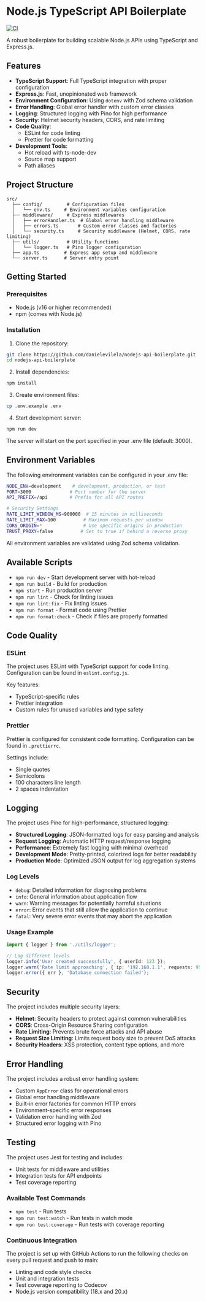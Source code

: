 # Node.js TypeScript API Boilerplate

[![CI](https://github.com/danielevilela/nodejs-api-boilerplate/actions/workflows/ci.yml/badge.svg)](https://github.com/danielevilela/nodejs-api-boilerplate/actions/workflows/ci.yml)

A robust boilerplate for building scalable Node.js APIs using TypeScript and Express.js.

## Features

- **TypeScript Support**: Full TypeScript integration with proper configuration
- **Express.js**: Fast, unopinionated web framework
- **Environment Configuration**: Using `dotenv` with Zod schema validation
- **Error Handling**: Global error handler with custom error classes
- **Logging**: Structured logging with Pino for high performance
- **Security**: Helmet security headers, CORS, and rate limiting
- **Code Quality**:
  - ESLint for code linting
  - Prettier for code formatting
- **Development Tools**:
  - Hot reload with ts-node-dev
  - Source map support
  - Path aliases

## Project Structure

```text
src/
  ├── config/         # Configuration files
  │   └── env.ts     # Environment variables configuration
  ├── middleware/     # Express middlewares
  │   ├── errorHandler.ts  # Global error handling middleware
  │   ├── errors.ts       # Custom error classes and factories
  │   └── security.ts     # Security middleware (Helmet, CORS, rate limiting)
  ├── utils/          # Utility functions
  │   └── logger.ts   # Pino logger configuration
  ├── app.ts         # Express app setup and middleware
  └── server.ts      # Server entry point
```

## Getting Started

### Prerequisites

- Node.js (v16 or higher recommended)
- npm (comes with Node.js)

### Installation

1. Clone the repository:

```bash
git clone https://github.com/danielevilela/nodejs-api-boilerplate.git
cd nodejs-api-boilerplate
```

2. Install dependencies:

```bash
npm install
```

3. Create environment files:

```bash
cp .env.example .env
```

4. Start development server:

```bash
npm run dev
```

The server will start on the port specified in your .env file (default: 3000).

## Environment Variables

The following environment variables can be configured in your .env file:

```bash
NODE_ENV=development    # development, production, or test
PORT=3000              # Port number for the server
API_PREFIX=/api        # Prefix for all API routes

# Security Settings
RATE_LIMIT_WINDOW_MS=900000  # 15 minutes in milliseconds
RATE_LIMIT_MAX=100          # Maximum requests per window
CORS_ORIGIN=*               # Use specific origins in production
TRUST_PROXY=false          # Set to true if behind a reverse proxy
```

All environment variables are validated using Zod schema validation.

## Available Scripts

- `npm run dev` - Start development server with hot-reload
- `npm run build` - Build for production
- `npm start` - Run production server
- `npm run lint` - Check for linting issues
- `npm run lint:fix` - Fix linting issues
- `npm run format` - Format code using Prettier
- `npm run format:check` - Check if files are properly formatted

## Code Quality

### ESLint

The project uses ESLint with TypeScript support for code linting. Configuration can be found in `eslint.config.js`.

Key features:

- TypeScript-specific rules
- Prettier integration
- Custom rules for unused variables and type safety

### Prettier

Prettier is configured for consistent code formatting. Configuration can be found in `.prettierrc`.

Settings include:

- Single quotes
- Semicolons
- 100 characters line length
- 2 spaces indentation

## Logging

The project uses Pino for high-performance, structured logging:

- **Structured Logging**: JSON-formatted logs for easy parsing and analysis
- **Request Logging**: Automatic HTTP request/response logging
- **Performance**: Extremely fast logging with minimal overhead
- **Development Mode**: Pretty-printed, colorized logs for better readability
- **Production Mode**: Optimized JSON output for log aggregation systems

### Log Levels

- `debug`: Detailed information for diagnosing problems
- `info`: General information about application flow
- `warn`: Warning messages for potentially harmful situations
- `error`: Error events that still allow the application to continue
- `fatal`: Very severe error events that may abort the application

### Usage Example

```typescript
import { logger } from './utils/logger';

// Log different levels
logger.info('User created successfully', { userId: 123 });
logger.warn('Rate limit approaching', { ip: '192.168.1.1', requests: 95 });
logger.error({ err }, 'Database connection failed');
```

## Security

The project includes multiple security layers:

- **Helmet**: Security headers to protect against common vulnerabilities
- **CORS**: Cross-Origin Resource Sharing configuration
- **Rate Limiting**: Prevents brute force attacks and API abuse
- **Request Size Limiting**: Limits request body size to prevent DoS attacks
- **Security Headers**: XSS protection, content type options, and more

## Error Handling

The project includes a robust error handling system:

- Custom `AppError` class for operational errors
- Global error handling middleware
- Built-in error factories for common HTTP errors
- Environment-specific error responses
- Validation error handling with Zod
- Structured error logging with Pino

## Testing

The project uses Jest for testing and includes:

- Unit tests for middleware and utilities
- Integration tests for API endpoints
- Test coverage reporting

### Available Test Commands

- `npm test` - Run tests
- `npm run test:watch` - Run tests in watch mode
- `npm run test:coverage` - Run tests with coverage reporting

### Continuous Integration

The project is set up with GitHub Actions to run the following checks on every pull request and push to main:

- Linting and code style checks
- Unit and integration tests
- Test coverage reporting to Codecov
- Node.js version compatibility (18.x and 20.x)

